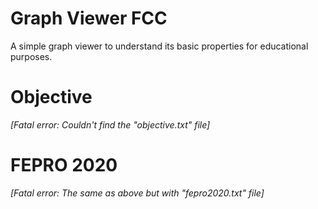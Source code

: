 # Graph Viewer FCC

A simple graph viewer to understand its basic properties for educational purposes.

# Objective

_[Fatal error: Couldn't find the "objective.txt" file]_

# FEPRO 2020

_[Fatal error: The same as above but with "fepro2020.txt" file]_
